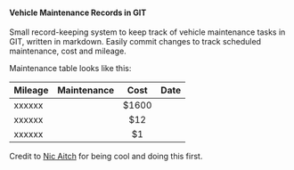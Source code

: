 #### Vehicle Maintenance Records in GIT

Small record-keeping system to keep track of vehicle maintenance tasks in GIT, written in markdown. Easily commit changes to track scheduled maintenance, cost and mileage.

Maintenance table looks like this:

| Mileage       | Maintenance    | Cost    | Date  |
| :------------ |:-------------: | :-----: | ----: |
| xxxxxx        |                | $1600   |       |
| xxxxxx        |                |   $12   |       |
| xxxxxx        |                |    $1   |       |

Credit to [Nic Aitch](https://github.com/nicinabox) for being cool and doing this first.